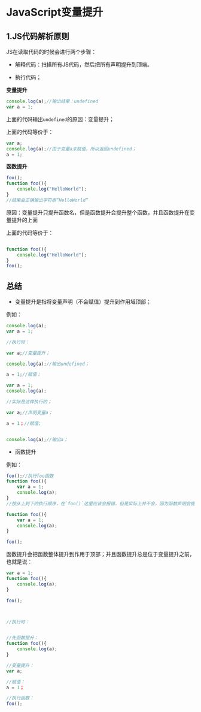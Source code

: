 # JavaScript变量提升

## 1.JS代码解析原则

JS在读取代码的时候会进行两个步骤：

*   解释代码：扫描所有JS代码，然后把所有声明提升到顶端。

*   执行代码；



**变量提升**

```javascript
console.log(a);//输出结果：undefined
var a = 1;
```

上面的代码输出`undefined`的原因：变量提升；

上面的代码等价于：

```javascript
var a;
console.log(a);//由于变量a未赋值，所以返回undefined；
a = 1;
```





**函数提升**

```javascript
foo();
function foo(){
    console.log("HelloWorld");
}
//结果会正确输出字符串“HelloWorld”
```

原因：变量提升只提升函数名，但是函数提升会提升整个函数，并且函数提升在变量提升的上面

上面的代码等价于：

```javascript

function foo(){
    console.log("HelloWorld");
}
foo();
```



## 总结

*   变量提升是指将变量声明（不会赋值）提升到作用域顶部；

例如：

```javascript
console.log(a);
var a = 1;

//执行时：

var a;//变量提升；

console.log(a);//输出undefined；

a = 1;//赋值；
```



```javascript
var a = 1;
console.log(a);

//实际是这样执行的；

var a;//声明变量a；

a = 1；//赋值;


console.log(a);//输出a；
```

*   函数提升

例如：

```javascript
foo();//执行foo函数
function foo(){
    var a = 1;
    console.log(a);
}
//按从上到下的执行顺序，在`foo()`这里应该会报错，但是实际上并不会，因为函数声明会提升，所以实际上执行是的代码是：

function foo(){
    var a = 1;
    console.log(a);
}

foo();
```

函数提升会把函数整体提升到作用于顶部；并且函数提升总是位于变量提升之前，也就是说：

```javascript
var a = 1;
function foo(){
    console.log(a);
}

foo();



//执行时：


//先函数提升：
function foo(){
    console.log(a);
}

//变量提升：
var a;

//赋值：
a = 1；

//执行函数：
foo();
```

